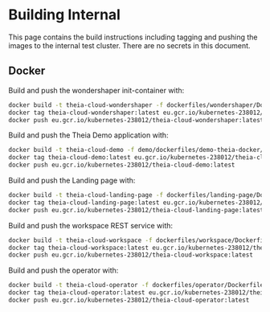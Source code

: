 # Building Internal

This page contains the build instructions including tagging and pushing the images to the internal test cluster. There are no secrets in this document.

## Docker

Build and push the wondershaper init-container with:

```bash
docker build -t theia-cloud-wondershaper -f dockerfiles/wondershaper/Dockerfile .
docker tag theia-cloud-wondershaper:latest eu.gcr.io/kubernetes-238012/theia-cloud-wondershaper:latest
docker push eu.gcr.io/kubernetes-238012/theia-cloud-wondershaper:latest
```

Build and push the Theia Demo application with:

```bash
docker build -t theia-cloud-demo -f demo/dockerfiles/demo-theia-docker/Dockerfile demo/dockerfiles/demo-theia-docker/.
docker tag theia-cloud-demo:latest eu.gcr.io/kubernetes-238012/theia-cloud-demo:latest
docker push eu.gcr.io/kubernetes-238012/theia-cloud-demo:latest
```

Build and push the Landing page with:

```bash
docker build -t theia-cloud-landing-page -f dockerfiles/landing-page/Dockerfile .
docker tag theia-cloud-landing-page:latest eu.gcr.io/kubernetes-238012/theia-cloud-landing-page:latest
docker push eu.gcr.io/kubernetes-238012/theia-cloud-landing-page:latest

```

Build and push the workspace REST service with:

```bash
docker build -t theia-cloud-workspace -f dockerfiles/workspace/Dockerfile .
docker tag theia-cloud-workspace:latest eu.gcr.io/kubernetes-238012/theia-cloud-workspace:latest
docker push eu.gcr.io/kubernetes-238012/theia-cloud-workspace:latest
```

Build and push the operator with:

```bash
docker build -t theia-cloud-operator -f dockerfiles/operator/Dockerfile .
docker tag theia-cloud-operator:latest eu.gcr.io/kubernetes-238012/theia-cloud-operator:latest
docker push eu.gcr.io/kubernetes-238012/theia-cloud-operator:latest
```

